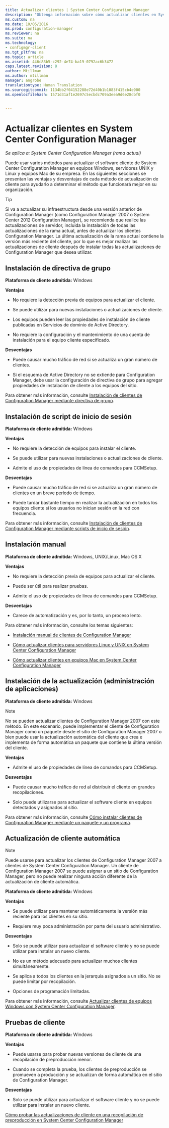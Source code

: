 ```yaml
---
title: Actualizar clientes | System Center Configuration Manager
description: "Obtenga información sobre cómo actualizar clientes en System Center Configuration Manager."
ms.custom: na
ms.date: 10/06/2016
ms.prod: configuration-manager
ms.reviewer: na
ms.suite: na
ms.technology:
- configmgr-client
ms.tgt_pltfrm: na
ms.topic: article
ms.assetid: 446c83b5-c292-4e74-ba19-0792ac6b3472
caps.latest.revision: 8
author: Mtillman
ms.author: mtillman
manager: angrobe
translationtype: Human Translation
ms.sourcegitcommit: 1134bb2f04152288e72d40b1b1083f415cb4e900
ms.openlocfilehash: 1571d31af1e2697c5ecbdc709a3eea9d6e28dbf0


---
```

# <a name="upgrade-clients-in-system-center-configuration-manager"></a>Actualizar clientes en System Center Configuration Manager

*Se aplica a: System Center Configuration Manager (rama actual)*

Puede usar varios métodos para actualizar el software cliente de System Center Configuration Manager en equipos Windows, servidores UNIX y Linux y equipos Mac de su empresa. En las siguientes secciones se presentan las ventajas y desventajas de cada método de actualización de cliente para ayudarlo a determinar el método que funcionará mejor en su organización.  

> [!TIP]  
>  Si va a actualizar su infraestructura desde una versión anterior de Configuration Manager \(como Configuration Manager 2007 o System Center 2012 Configuration Manager\), se recomienda que realice las actualizaciones de servidor, incluida la instalación de todas las actualizaciones de la rama actual, antes de actualizar los clientes Configuration Manager.   La última actualización de la rama actual contiene la versión más reciente del cliente, por lo que es mejor realizar las actualizaciones de cliente después de instalar todas las actualizaciones de Configuration Manager que desea utilizar.  

## <a name="group-policy-installation"></a>Instalación de directiva de grupo  
 **Plataforma de cliente admitida:** Windows  

 **Ventajas**  

-   No requiere la detección previa de equipos para actualizar el cliente.  

-   Se puede utilizar para nuevas instalaciones o actualizaciones de cliente.  

-   Los equipos pueden leer las propiedades de instalación de cliente publicadas en Servicios de dominio de Active Directory.  

-   No requiere la configuración y el mantenimiento de una cuenta de instalación para el equipo cliente especificado.  

 **Desventajas**  

-   Puede causar mucho tráfico de red si se actualiza un gran número de clientes.  

-   Si el esquema de Active Directory no se extiende para Configuration Manager, debe usar la configuración de directiva de grupo para agregar propiedades de instalación de cliente a los equipos del sitio.  

 Para obtener más información, consulte [Instalación de clientes de Configuration Manager mediante directiva de grupo](../../../../core/clients/deploy/deploy-clients-to-windows-computers.md#BKMK_ClientGP).  

## <a name="logon-script-installation"></a>Instalación de script de inicio de sesión  
 **Plataforma de cliente admitida:** Windows  

 **Ventajas**  

-   No requiere la detección de equipos para instalar el cliente.  

-   Se puede utilizar para nuevas instalaciones o actualizaciones de cliente.  

-   Admite el uso de propiedades de línea de comandos para CCMSetup.  

 **Desventajas**  

-   Puede causar mucho tráfico de red si se actualiza un gran número de clientes en un breve período de tiempo.  

-   Puede tardar bastante tiempo en realizar la actualización en todos los equipos cliente si los usuarios no inician sesión en la red con frecuencia.  

 Para obtener más información, consulte [Instalación de clientes de Configuration Manager mediante scripts de inicio de sesión](../../../../core/clients/deploy/deploy-clients-to-windows-computers.md#BKMK_ClientLogonScript).  

## <a name="manual-installation"></a>Instalación manual  
 **Plataforma de cliente admitida:** Windows, UNIX/Linux, Mac OS X  

 **Ventajas**  

-   No requiere la detección previa de equipos para actualizar el cliente.  

-   Puede ser útil para realizar pruebas.  

-   Admite el uso de propiedades de línea de comandos para CCMSetup.  

 **Desventajas**  

-   Carece de automatización y es, por lo tanto, un proceso lento.  

 Para obtener más información, consulte los temas siguientes:  

-   [Instalación manual de clientes de Configuration Manager](../../../../core/clients/deploy/deploy-clients-to-windows-computers.md#BKMK_Manual)  

-   [Cómo actualizar clientes para servidores Linux y UNIX en System Center Configuration Manager](../../../../core/clients/manage/upgrade/upgrade-clients-for-linux-and-unix-servers.md)  

-   [Cómo actualizar clientes en equipos Mac en System Center Configuration Manager](../../../../core/clients/manage/upgrade/upgrade-clients-on-mac-computers.md)  

## <a name="upgrade-installation-application-management"></a>Instalación de la actualización (administración de aplicaciones)  
 **Plataforma de cliente admitida:** Windows  

> [!NOTE]  
>  No se pueden actualizar clientes de Configuration Manager 2007 con este método. En este escenario, puede implementar el cliente de Configuration Manager como un paquete desde el sitio de Configuration Manager 2007 o bien puede usar la actualización automática del cliente que crea e implementa de forma automática un paquete que contiene la última versión del cliente.  

 **Ventajas**  

-   Admite el uso de propiedades de línea de comandos para CCMSetup.  

 **Desventajas**  

-   Puede causar mucho tráfico de red al distribuir el cliente en grandes recopilaciones.  

-   Solo puede utilizarse para actualizar el software cliente en equipos detectados y asignados al sitio.  

 Para obtener más información, consulte [Cómo instalar clientes de Configuration Manager mediante un paquete y un programa](../../../../core/clients/deploy/deploy-clients-to-windows-computers.md#BKMK_ClientApp).  

## <a name="automatic-client-upgrade"></a>Actualización de cliente automática  

> [!NOTE]  
>  Puede usarse para actualizar los clientes de Configuration Manager 2007 a clientes de System Center Configuration Manager. Un cliente de Configuration Manager 2007 se puede asignar a un sitio de Configuration Manager, pero no puede realizar ninguna acción diferente de la actualización de cliente automática.  

 **Plataforma de cliente admitida:** Windows  

 **Ventajas**  

-   Se puede utilizar para mantener automáticamente la versión más reciente para los clientes en su sitio.  

-   Requiere muy poca administración por parte del usuario administrativo.  

 **Desventajas**  

-   Solo se puede utilizar para actualizar el software cliente y no se puede utilizar para instalar un nuevo cliente.  

-   No es un método adecuado para actualizar muchos clientes simultáneamente.  

-   Se aplica a todos los clientes en la jerarquía asignados a un sitio. No se puede limitar por recopilación.  

-   Opciones de programación limitadas.  

 Para obtener más información, consulte [Actualizar clientes de equipos Windows con System Center Configuration Manager](../../../../core/clients/manage/upgrade/upgrade-clients-for-windows-computers.md).  

## <a name="client-testing"></a>Pruebas de cliente  
 **Plataforma de cliente admitida:** Windows  

 **Ventajas**  

-   Puede usarse para probar nuevas versiones de cliente de una recopilación de preproducción menor.  

-   Cuando se completa la prueba, los clientes de preproducción se promueven a producción y se actualizan de forma automática en el sitio de Configuration Manager.  

 **Desventajas**  

-   Solo se puede utilizar para actualizar el software cliente y no se puede utilizar para instalar un nuevo cliente.  

 [Cómo probar las actualizaciones de cliente en una recopilación de preproducción en System Center Configuration Manager](../../../../core/clients/manage/upgrade/test-client-upgrades.md)  



<!--HONumber=Nov16_HO1-->


